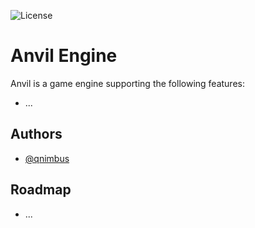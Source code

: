 ![License](https://img.shields.io/github/license/qnimbus/anvil?color=%234F4F8F&style=flat-square)

# Anvil Engine

Anvil is a game engine supporting the following features:

- ...

## Authors

- [@qnimbus](https://github.com/qnimbus)

## Roadmap

- ...
